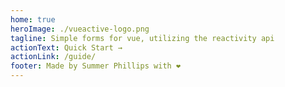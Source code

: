```yaml
---
home: true
heroImage: ./vueactive-logo.png
tagline: Simple forms for vue, utilizing the reactivity api
actionText: Quick Start →
actionLink: /guide/
footer: Made by Summer Phillips with ❤️
---
```

